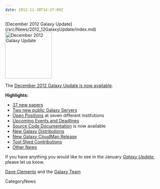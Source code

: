 ```yaml
---
date: 2012-11-30T14:37:09Z
---
```

<div class='newsItemHeader'>[December 2012 Galaxy Update](/src/News/2012_12GalaxyUpdate/index.md)</div>

<div class='right'><a href='/GalaxyUpdates/2012_12'><img src='/Images/Logos/GalaxyUpdate200.png' alt='December 2012 Galaxy Update' width=150 /></a></div>

The [December 2012 Galaxy Update is now available](/src/GalaxyUpdates/2012_12/index.md). 

**Highlights:**

* [37 new papers](/src/GalaxyUpdates/2012_12/index.md#new-papers)
* [Two new public Galaxy Servers](/src/GalaxyUpdates/2012_12/index.md#new-public-galaxy-servers)
* [Open Positions](/src/GalaxyUpdates/2012_12/index.md#whos-hiring) at seven different institutions
* [Upcoming Events and Deadlines](/src/GalaxyUpdates/2012_12/index.md#upcoming-events-and-deadlines)
* [Source Code Documentation](/src/GalaxyUpdates/2012_12/index.md#source-code-documentation) is now available
* [New Galaxy Distributions](/src/GalaxyUpdates/2012_12/index.md#new-galaxy-distributions)
* [New Galaxy CloudMan Release](/src/GalaxyUpdates/2012_12/index.md#new-galaxy-cloudman-release)
* [Tool Shed Contributions](/src/GalaxyUpdates/2012_12/index.md#tool-shed-contributions)
* [Other News](/src/GalaxyUpdates/2012_12/index.md#other-news)

If you have anything you would like to see in the January *[Galaxy Update](/src/GalaxyUpdates/index.md)*, please let us know.

[Dave Clements](/src/DaveClements/index.md) and the [Galaxy Team](/src/GalaxyTeam/index.md)


CategoryNews

